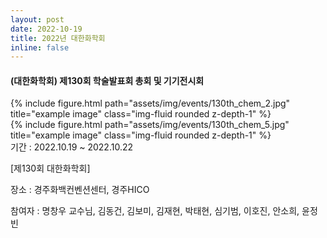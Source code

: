 ```yaml
---
layout: post
date: 2022-10-19
title: 2022년 대한화학회
inline: false
---
```

#### (대한화학회) 제130회 학술발표회 총회 및 기기전시회

<div class="row">
    <div class="col-sm mt-3 mt-md-0">
        {% include figure.html path="assets/img/events/130th_chem_2.jpg" title="example image" class="img-fluid rounded z-depth-1" %}
    </div>
    <div class="col-sm mt-3 mt-md-0">
        {% include figure.html path="assets/img/events/130th_chem_5.jpg" title="example image" class="img-fluid rounded z-depth-1" %}
    </div>
</div>
기간 : 2022.10.19 ~ 2022.10.22

[제130회 대한화학회]

장소 : 경주화백컨벤션센터, 경주HICO

참여자 : 명창우 교수님, 김동건, 김보미, 김재현, 박태현, 심기범, 이호진, 안소희, 윤정빈


